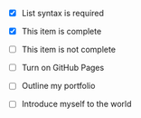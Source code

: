- [x] List syntax is required
- [x] This item is complete
- [ ] This item is not complete



- [ ] Turn on GitHub Pages
- [ ] Outline my portfolio
- [ ] Introduce myself to the world
